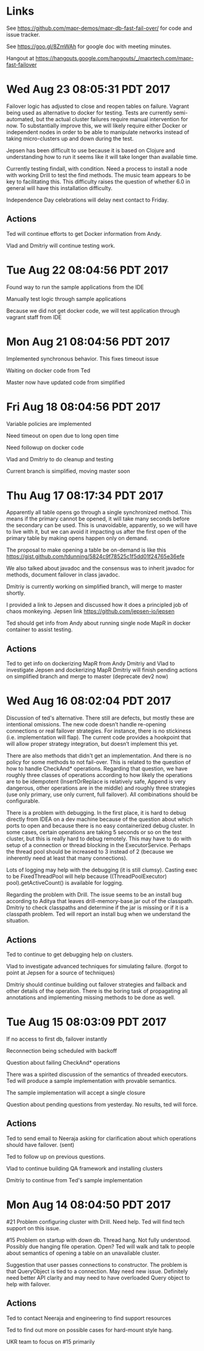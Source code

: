 Links
=====
See https://github.com/mapr-demos/mapr-db-fast-fail-over/ for code and issue tracker.

See https://goo.gl/8ZmWAh for google doc with meeting minutes.

Hangout at https://hangouts.google.com/hangouts/_/maprtech.com/mapr-fast-failover

Wed Aug 23 08:05:31 PDT 2017
=========
Failover logic has adjusted to close and reopen tables on failure. Vagrant being used as alternative to docker for testing. Tests are currently semi-automated, but the actual cluster failures require manual intervention for now. To substantially improve this, we will likely require either Docker or independent nodes in order to be able to manipulate networks instead of taking micro-clusters up and down during the test.

Jepsen has been difficult to use because it is based on Clojure and understanding how to run it seems like it will take longer than available time.

Currently testing findall, with condition. Need a process to install a node with working Drill to test the find methods. The music team appears to be key to facilitating this. This difficulty raises the question of whether 6.0 in general will have this installation difficulty.

Independence Day celebrations will delay next contact to Friday.

Actions
-----

Ted will continue efforts to get Docker information from Andy.

Vlad and Dmitriy will continue testing work.

Tue Aug 22 08:04:56 PDT 2017
=====

Found way to run the sample applications from the IDE

Manually test logic through sample applications

Because we did not get docker code, we will test application through vagrant staff from IDE

Mon Aug 21 08:04:56 PDT 2017
=====

Implemented synchronous behavior. This fixes timeout issue

Waiting on docker code from Ted

Master now have updated code from simplified

Fri Aug 18 08:04:56 PDT 2017
=====

Variable policies are implemented

Need timeout on open due to long open time

Need followup on docker code

Vlad and Dmitriy to do cleanup and testing

Current branch is simplified, moving master soon

Thu Aug 17 08:17:34 PDT 2017
=====

Apparently all table opens go through a single synchronized method. This means if the primary cannot be opened, it will take many seconds before the secondary can be used. This is unavoidable, apparently, so we will have to live with it, but we can avoid it impacting us after the first open of the primary table by making opens happen only on demand.
 
The proposal to make opening a table be on-demand is like this
https://gist.github.com/tdunning/5824c9f78525c1f5dd01f24765e36efe

We also talked about javadoc and the consensus was to inherit javadoc for methods, document failover in class javadoc.

Dmitriy is currently working on simplified branch, will merge to master shortly.

I provided a link to Jepsen and discussed how it does a principled job of chaos monkeying.
Jepsen link https://github.com/jepsen-io/jepsen

Ted should get info from Andy about running single node MapR in docker container to assist testing.

Actions
-------
Ted to get info on dockerizing MapR from Andy
Dmitriy and Vlad to investigate Jepsen and dockerizing MapR
Dmitriy will finish pending actions on simplified branch and merge to master (deprecate dev2 now)

Wed Aug 16 08:02:04 PDT 2017
===== 

Discussion of ted's alternative. There still are defects, but mostly these are intentional omissions. The new code doesn’t handle re-opening connections or real failover strategies. For instance, there is no stickiness (i.e. implementation will flap). The current code provides a hookpoint that will allow proper strategy integration, but doesn’t implement this yet.

There are also methods that didn't get an implementation. And there is no policy for some methods to not fail-over. This is related to the question of how to handle CheckAnd* operations. Regarding that question, we have roughly three classes of operations according to how likely the operations are to be idempotent (InsertOrReplace is relatively safe, Append is very dangerous, other operations are in the middle) and roughly three strategies (use only primary, use only current, full failover). All combinations should be configurable.

There is a problem with debugging. In the first place, it is hard to debug directly from IDEA on a dev machine because of the question about which ports to open and because there is no easy containerized debug cluster. In some cases, certain operations are taking 5 seconds or so on the test cluster, but this is really hard to debug remotely. This may have to do with setup of a connection or thread blocking in the ExecutorService. Perhaps the thread pool should be increased to 3 instead of 2 (because we inherently need at least that many connections). 

Lots of logging may help with the debugging (it is still clumsy). Casting exec to be FixedThreadPool will help because ((ThreadPoolExecutor) pool).getActiveCount() is available for logging.

Regarding the problem with Drill. The issue seems to be an install bug according to Aditya that leaves drill-memory-base.jar out of the classpath. Dmitriy to check classpaths and determine if the jar is missing or if it is a classpath problem. Ted will report an install bug when we understand the situation.

Actions
------- 
Ted to continue to get debugging help on clusters.

Vlad to investigate advanced techniques for simulating failure. (forgot to point at Jepsen for a source of techniques)

Dmitriy should continue building out failover strategies and failback and other details of the operation. There is the boring task of propagating all annotations and implementing missing methods to be done as well.

Tue Aug 15 08:03:09 PDT 2017
===== 

If no access to first db, failover instantly

Reconnection being scheduled with backoff

Question about failing CheckAnd* operations

There was a spirited discussion of the semantics of threaded executors. Ted will produce a sample implementation with provable semantics.

The sample implementation will accept a single closure

Question about pending questions from yesterday. No results, ted will force.

Actions
-------

Ted to send email to Neeraja asking for clarification about which operations should have failover. (sent)

Ted to follow up on previous questions.

Vlad to continue building QA framework and installing clusters

Dmitriy to continue from Ted's sample implementation


Mon Aug 14 08:04:50 PDT 2017
===== 

#21 Problem configuring cluster with Drill. Need help. Ted will find tech support 
on this issue.

#15 Problem on startup with down db. Thread hang. Not fully understood.
  Possibly due hanging file operation. Open? Ted will walk and talk to people about 
semantics of opening a table on an unavailable cluster.

Suggestion that user passes connections to constructor. The problem is that
QueryObject is tied to a connection. May need new issue. Definitely need better 
API clarity and may need to have overloaded Query object to help with failover.

Actions
-------

Ted to contact Neeraja and engineering to find support resources

Ted to find out more on possible cases for hard-mount style hang.

UKR team to focus on #15 primarily






